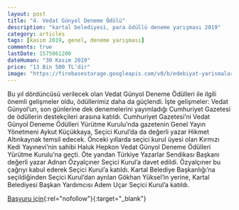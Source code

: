 ```yaml
---
layout: post
title: "4. Vedat Günyol Deneme Ödülü"
description: "kartal belediyesi, para ödüllü deneme yarışması 2019"
category: articles
tags: [kasım 2019, genel, deneme yarışması]
comments: true
lastDate: 1575061200
dateHuman: "30 Kasım 2019"
price: "13 Bin 500 TL'dir"
image: "https://firebasestorage.googleapis.com/v0/b/edebiyat-yarismalari.appspot.com/o/vedat-gunyol-deneme-yarismasi.jpg?alt=media&token=2440370a-78d6-4507-8dd1-62fa0661959e"
---
```


Bu yıl dördüncüsü verilecek olan Vedat Günyol Deneme Ödülleri ile ilgili önemli gelişmeler oldu, ödüllerimiz daha da güçlendi. 
İşte gelişmeler:
Vedat Günyol’un, son günlerine dek denemelerini yayımladığı Cumhuriyet Gazetesi de ödüllerin destekçileri arasına katıldı.
Cumhuriyet Gazetesi’ni Vedat Günyol Deneme Ödülleri Yürütme Kurulu’nda gazetenin Genel Yayın Yönetmeni Aykut Küçükkaya, Seçici Kurul’da da değerli yazar Hikmet Altınkaynak temsil edecek.
Önceki yıllarda seçici kurul üyesi olan Kırmızı Kedi Yayınevi’nin sahibi Haluk Hepkon Vedat Günyol Deneme Ödülleri Yürütme Kurulu’na geçti.
Öte yandan Türkiye Yazarlar Sendikası Başkanı değerli yazar Adnan Özyalçıner Seçici Kurul’a davet edildi. Özyalçıner bu çağrıyı kabul ederek Seçici Kurul’a katıldı.
Kartal Belediye Başkanlığı’na seçildiğinden Seçici Kurul’dan ayrılan Gökhan Yüksel‘in yerine, Kartal Belediyesi Başkan Yardımcısı Adem Uçar Seçici Kurul’a katıldı.

[Başvuru için](https://vedatgunyol.wordpress.com/category/vedat-gunyol-deneme-odulu/4-vedat-gunyol-deneme-odulu/?utm_source=edebiyatyarismalari.com&utm_medium=affiliate&utm_campaign=cpc){:rel="nofollow"}{:target="_blank"}
